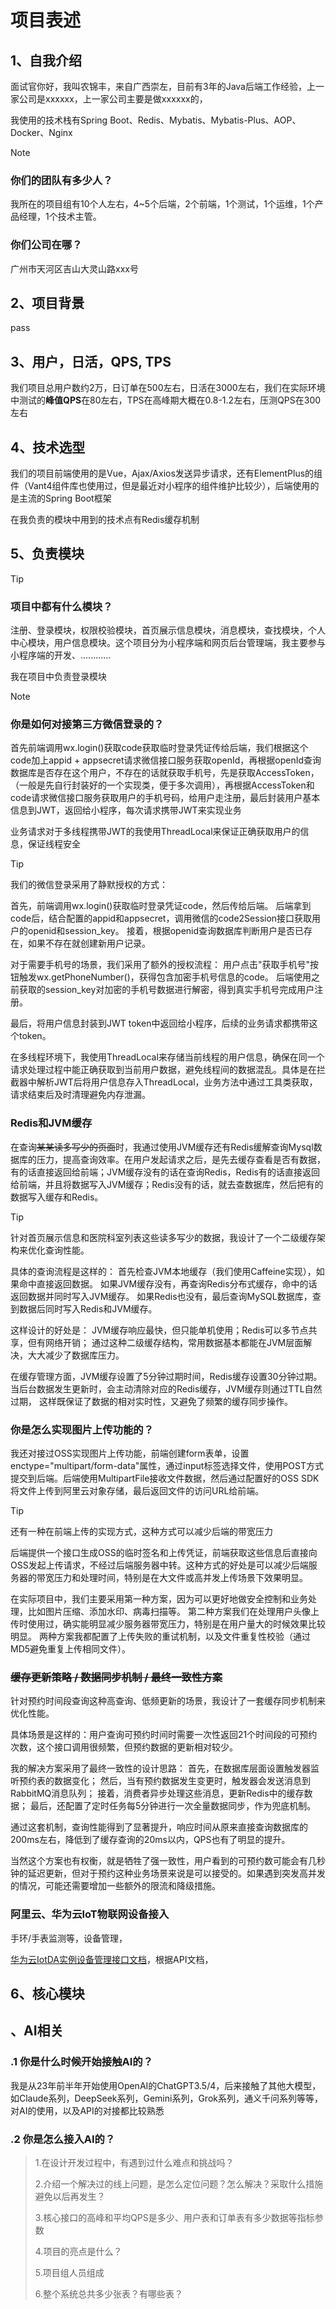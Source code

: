 # 项目表述

## 1、自我介绍

面试官你好，我叫农锦丰，来自广西崇左，目前有3年的Java后端工作经验，上一家公司是xxxxxx，上一家公司主要是做xxxxxx的，

我使用的技术栈有Spring Boot、Redis、Mybatis、Mybatis-Plus、AOP、Docker、Nginx

> [!NOTE]
>
> ### 你们的团队有多少人？
>
> 我所在的项目组有10个人左右，4~5个后端，2个前端，1个测试，1个运维，1个产品经理，1个技术主管。
>
> ### 你们公司在哪？
>
> 广州市天河区吉山大灵山路xxx号



## 2、项目背景

pass



## 3、用户，日活，QPS,  TPS

我们项目总用户数约2万，日订单在500左右，日活在3000左右，我们在实际环境中测试的**峰值QPS**在80左右，TPS在高峰期大概在0.8-1.2左右，压测QPS在300左右



## 4、技术选型

我们的项目前端使用的是Vue，Ajax/Axios发送异步请求，还有ElementPlus的组件（Vant4组件库也使用过，但是最近对小程序的组件维护比较少），后端使用的是主流的Spring Boot框架

在我负责的模块中用到的技术点有Redis缓存机制



## 5、负责模块

> [!tip]
>
> ### 项目中都有什么模块？
>
> 注册、登录模块，权限校验模块，首页展示信息模块，消息模块，查找模块，个人中心模块，用户信息模块。这个项目分为小程序端和网页后台管理端，我主要参与小程序端的开发、............



我在项目中负责登录模块

> [!note]
>
> ### 你是如何对接第三方微信登录的？
>
> 首先前端调用wx.login()获取code获取临时登录凭证传给后端，我们根据这个code加上appid + appsecret请求微信接口服务获取openId，再根据openId查询数据库是否存在这个用户，不存在的话就获取手机号，先是获取AccessToken，（一般是先自行封装好的一个实现类，便于多次调用），再根据AccessToken和code请求微信接口服务获取用户的手机号码，给用户走注册，最后封装用户基本信息到JWT，返回给小程序，每次请求携带JWT来实现业务
>
> 业务请求对于多线程携带JWT的我使用ThreadLocal来保证正确获取用户的信息，保证线程安全
>
> > [!tip]
> >
> > 我们的微信登录采用了静默授权的方式：
> >
> > 首先，前端调用wx.login()获取临时登录凭证code，然后传给后端。
> > 后端拿到code后，结合配置的appid和appsecret，调用微信的code2Session接口获取用户的openid和session_key。
> > 接着，根据openid查询数据库判断用户是否已存在，如果不存在就创建新用户记录。
> >
> > 对于需要手机号的场景，我们采用了额外的授权流程：
> > 用户点击"获取手机号"按钮触发wx.getPhoneNumber()，获得包含加密手机号信息的code。
> > 后端使用之前获取的session_key对加密的手机号数据进行解密，得到真实手机号完成用户注册。
> >
> > 最后，将用户信息封装到JWT token中返回给小程序，后续的业务请求都携带这个token。
> >
> > 在多线程环境下，我使用ThreadLocal来存储当前线程的用户信息，确保在同一个请求处理过程中能正确获取到当前用户数据，避免线程间的数据混乱。具体是在拦截器中解析JWT后将用户信息存入ThreadLocal，业务方法中通过工具类获取，请求结束后及时清理避免内存泄漏。
>
> 
>
> 
>
> ### Redis和JVM缓存
>
> 在查询~~某某读多写少的页面~~时，我通过使用JVM缓存还有Redis缓解查询Mysql数据库的压力，提高查询效率。在用户发起请求之后，是先去缓存查看是否有数据，有的话直接返回给前端；JVM缓存没有的话在查询Redis，Redis有的话直接返回给前端，并且将数据写入JVM缓存；Redis没有的话，就去查数据库，然后把有的数据写入缓存和Redis。
>
> > [!tip]
> >
> > 针对首页展示信息和医院科室列表这些读多写少的数据，我设计了一个二级缓存架构来优化查询性能。
> >
> > 具体的查询流程是这样的：
> > 首先检查JVM本地缓存（我们使用Caffeine实现），如果命中直接返回数据。
> > 如果JVM缓存没有，再查询Redis分布式缓存，命中的话返回数据并同时写入JVM缓存。
> > 如果Redis也没有，最后查询MySQL数据库，查到数据后同时写入Redis和JVM缓存。
> >
> > 这样设计的好处是：
> > JVM缓存响应最快，但只能单机使用；Redis可以多节点共享，但有网络开销；
> > 通过这种二级缓存结构，常用数据基本都能在JVM层面解决，大大减少了数据库压力。
> >
> > 在缓存管理方面，JVM缓存设置了5分钟过期时间，Redis缓存设置30分钟过期。
> > 当后台数据发生更新时，会主动清除对应的Redis缓存，JVM缓存则通过TTL自然过期，
> > 这样既保证了数据的相对实时性，又避免了频繁的缓存同步操作。
>
> 
>
> 
>
> ### 你是怎么实现图片上传功能的？
>
> 我还对接过OSS实现图片上传功能，前端创建form表单，设置enctype="multipart/form-data"属性，通过input标签选择文件，使用POST方式提交到后端。后端使用MultipartFile接收文件数据，然后通过配置好的OSS SDK将文件上传到阿里云对象存储，最后返回文件的访问URL给前端。
>
> > [!tip]
> >
> > 还有一种在前端上传的实现方式，这种方式可以减少后端的带宽压力
> >
> > 后端提供一个接口生成OSS的临时签名和上传凭证，前端获取这些信息后直接向OSS发起上传请求，不经过后端服务器中转。这种方式的好处是可以减少后端服务器的带宽压力和处理时间，特别是在大文件或高并发上传场景下效果明显。
> >
> > 
> >
> > 在实际项目中，我们主要采用第一种方案，因为可以更好地做安全控制和业务处理，比如图片压缩、添加水印、病毒扫描等。 第二种方案我们在处理用户头像上传时使用过，确实能明显减少服务器带宽压力，特别是在用户量大的时候效果比较明显。 两种方案我都配置了上传失败的重试机制，以及文件重复性校验（通过MD5避免重复上传相同文件）。
>
> 
>
> ### ~~缓存更新策略 / 数据同步机制 / 最终一致性方案~~
>
> 针对预约时间段查询这种高查询、低频更新的场景，我设计了一套缓存同步机制来优化性能。
>
> 具体场景是这样的：用户查询可预约时间时需要一次性返回21个时间段的可预约次数，这个接口调用很频繁，但预约数据的更新相对较少。
>
> 我的解决方案采用了最终一致性的设计思路：
> 首先，在数据库层面设置触发器监听预约表的数据变化；
> 然后，当有预约数据发生变更时，触发器会发送消息到RabbitMQ消息队列；
> 接着，消费者异步处理这些消息，更新Redis中的缓存数据；
> 最后，还配置了定时任务每5分钟进行一次全量数据同步，作为兜底机制。
>
> 通过这套机制，查询性能得到了显著提升，响应时间从原来直接查询数据库的200ms左右，降低到了缓存查询的20ms以内，QPS也有了明显的提升。
>
> 当然这个方案也有权衡，就是牺牲了强一致性，用户看到的可预约数可能会有几秒钟的延迟更新，但对于预约这种业务场景来说是可以接受的。如果遇到突发高并发的情况，可能还需要增加一些额外的限流和降级措施。
>
> 
>
> ### 阿里云、华为云IoT物联网设备接入
>
> 手环/手表监测等，设备管理，
>
> [华为云IotDA实例设备管理接口文档](https://support.huaweicloud.com/api-iothub/iot_06_v5_0003.html)，根据API文档，





## 6、核心模块





## 、AI相关

### .1 你是什么时候开始接触AI的？

我是从23年前半年开始使用OpenAI的ChatGPT3.5/4，后来接触了其他大模型，如Claude系列，DeepSeek系列，Gemini系列，Grok系列，通义千问系列等等，对AI的使用，以及API的对接都比较熟悉



### .2 你是怎么接入AI的？





> 1.在设计开发过程中，有遇到过什么难点和挑战吗？
>
> 2.介绍一个解决过的线上问题，是怎么定位问题？怎么解决？采取什么措施避免以后再发生？
>
> 3.核心接口的高峰和平均QPS是多少、用户表和订单表有多少数据等指标参数
>
> 4.项目的亮点是什么？
>
> 5.项目组人员组成
>
> 6.整个系统总共多少张表？有哪些表？